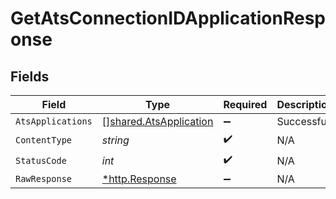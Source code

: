 # GetAtsConnectionIDApplicationResponse


## Fields

| Field                                                            | Type                                                             | Required                                                         | Description                                                      |
| ---------------------------------------------------------------- | ---------------------------------------------------------------- | ---------------------------------------------------------------- | ---------------------------------------------------------------- |
| `AtsApplications`                                                | [][shared.AtsApplication](../../models/shared/atsapplication.md) | :heavy_minus_sign:                                               | Successful                                                       |
| `ContentType`                                                    | *string*                                                         | :heavy_check_mark:                                               | N/A                                                              |
| `StatusCode`                                                     | *int*                                                            | :heavy_check_mark:                                               | N/A                                                              |
| `RawResponse`                                                    | [*http.Response](https://pkg.go.dev/net/http#Response)           | :heavy_minus_sign:                                               | N/A                                                              |